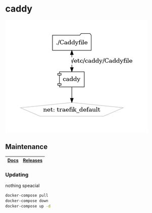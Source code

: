# caddy

![Architecture](architecture.png?raw=true)

## Maintenance

| [Docs](https://caddyserver.com/docs/) | [Releases](https://github.com/caddyserver/caddy/releases) |
| --- | --- |

### Updating

nothing speacial

```bash
docker-compose pull
docker-compose down
docker-compose up -d
```
